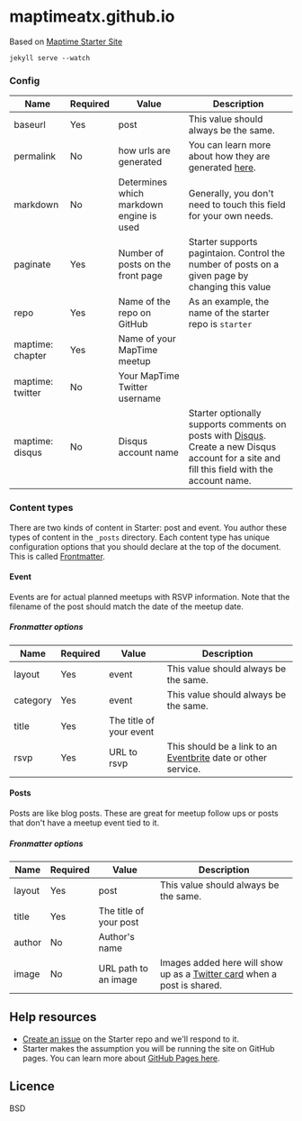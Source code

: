 maptimeatx.github.io
====================

Based on [Maptime Starter Site](https://github.com/maptime/starter/)

`jekyll serve --watch`


### Config

| Name | Required | Value | Description |
| --- | --- | --- | --- |
| baseurl | Yes | post | This value should always be the same. |
| permalink | No | how urls are generated | You can learn more about how they are generated [here](http://jekyllrb.com/docs/permalinks/). |
| markdown | No | Determines which markdown engine is used | Generally, you don't need to touch this field for your own needs. |
| paginate | Yes | Number of posts on the front page | Starter supports pagintaion. Control the number of posts on a given page by changing this value |
| repo | Yes | Name of the repo on GitHub | As an example, the name of the starter repo is `starter` |
| maptime: chapter | Yes | Name of your MapTime meetup | |
| maptime: twitter | No | Your MapTime Twitter username | |
| maptime: disqus | No | Disqus account name | Starter optionally supports comments on posts with [Disqus](disqus.com). Create a new Disqus account for a site and fill this field with the account name. |

### Content types

There are two kinds of content in Starter: post and event. You author these types of content in the `_posts` directory. Each content type has unique configuration options that you should declare at the top of the document. This is called [Frontmatter](http://jekyllrb.com/docs/frontmatter/).

#### Event

Events are for actual planned meetups with RSVP information. Note that the filename of the post should match the date of the meetup date.

##### Fronmatter options

| Name | Required | Value | Description |
| --- | --- | --- | --- |
| layout | Yes | event | This value should always be the same. |
| category | Yes | event | This value should always be the same. |
| title | Yes | The title of your event | |
| rsvp | Yes | URL to rsvp | This should be a link to  an [Eventbrite](eventbrite.com) date or other service. |

#### Posts

Posts are like blog posts. These are great for meetup follow ups or posts that don't have a meetup event tied to it.

##### Fronmatter options

| Name | Required | Value | Description |
| --- | --- | --- | --- |
| layout | Yes | post | This value should always be the same. |
| title | Yes | The title of your post | |
| author | No | Author's name | |
| image | No | URL path to an image | Images added here will show up as a [Twitter card](https://dev.twitter.com/docs/cards) when a post is shared. |

## Help resources

- [Create an issue](https://github.com/maptime/starter/issues) on the Starter repo and we'll respond to it.
- Starter makes the assumption you will be running the site on GitHub pages. You can learn more about [GitHub Pages here](https://guides.github.com/features/pages/). 

## Licence

BSD
